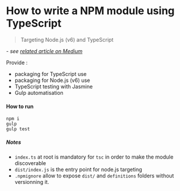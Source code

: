 # How to write a NPM module using TypeScript
> Targeting Node.js (v6) and TypeScript

*- see [related article on Medium](https://medium.com/french-make-beautiful/5-things-to-know-when-writing-a-typescript-npm-module-e9a334efd544)*


Provide : 

- packaging for TypeScript use
- packaging for Node.js (v6) use
- TypeScript testing with Jasmine
- Gulp automatisation


#### How to run

```
npm i
gulp
gulp test
```


##### Notes

- `index.ts` at root is mandatory for `tsc` in order to make the module discoverable
- `dist/index.js` is the entry point for node.js targeting
- `.npmignore` allow to expose `dist/` and `definitions` folders without versionning it. 
